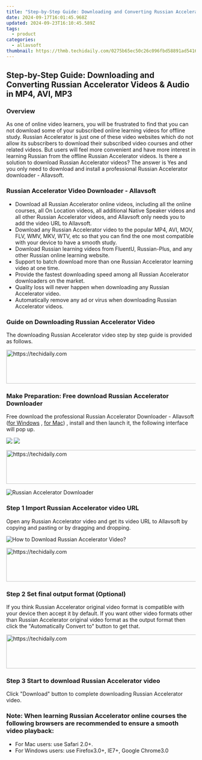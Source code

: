 ```yaml
---
title: "Step-by-Step Guide: Downloading and Converting Russian Accelerator Videos & Audio in MP4, AVI, MP3"
date: 2024-09-17T16:01:45.968Z
updated: 2024-09-23T16:10:45.589Z
tags:
  - product
categories:
  - allavsoft
thumbnail: https://thmb.techidaily.com/0275b65ec50c26c096fbd58891ad5416742f7595ba3ecd2f30cf7442df5bd214.png
---
```


## Step-by-Step Guide: Downloading and Converting Russian Accelerator Videos & Audio in MP4, AVI, MP3

### Overview

As one of online video learners, you will be frustrated to find that you can not download some of your subscribed online learning videos for offline study. Russian Accelerator is just one of these video websites which do not allow its subscribers to download their subscribed video courses and other related videos. But users will feel more convenient and have more interest in learning Russian from the offline Russian Accelerator videos. Is there a solution to download Russian Accelerator videos? The answer is Yes and you only need to download and install a professional Russian Accelerator downloader - Allavsoft.

### Russian Accelerator Video Downloader - Allavsoft

* Download all Russian Accelerator online videos, including all the online courses, all On Location videos, all additional Native Speaker videos and all other Russian Accelerator videos, and Allavsoft only needs you to add the video URL to Allavsoft.
* Download any Russian Accelerator video to the popular MP4, AVI, MOV, FLV, WMV, MKV, WTV, etc so that you can find the one most compatible with your device to have a smooth study.
* Download Russian learning videos from FluentU, Russian-Plus, and any other Russian online learning website.
* Support to batch download more than one Russian Accelerator learning video at one time.
* Provide the fastest downloading speed among all Russian Accelerator downloaders on the market.
* Quality loss will never happen when downloading any Russian Accelerator video.
* Automatically remove any ad or virus when downloading Russian Accelerator videos.

### Guide on Downloading Russian Accelerator Video

The downloading Russian Accelerator video step by step guide is provided as follows.

<!-- affiliate ads begin -->
<a href="https://appsumo.8odi.net/c/5597632/2100534/7443" target="_top" id="2100534">
  <img src="//a.impactradius-go.com/display-ad/7443-2100534" border="0" alt="https://techidaily.com" width="728" height="90"/>
</a>
<img height="0" width="0" src="https://appsumo.8odi.net/i/5597632/2100534/7443" style="position:absolute;visibility:hidden;" border="0" />
<!-- affiliate ads end -->

### Make Preparation: Free download Russian Accelerator Downloader

Free download the professional Russian Accelerator Downloader - Allavsoft ([for Windows](https://tools.techidaily.com/allavsoft/products/) , [for Mac](https://tools.techidaily.com/allavsoft/products/)) , install and then launch it, the following interface will pop up.

[![](https://www.allavsoft.com/how-to/../images/how-to/free-download-win.jpg)](https://tools.techidaily.com/allavsoft/products/) [![](https://www.allavsoft.com/how-to/../images/how-to/free-download-mac.jpg)](https://tools.techidaily.com/allavsoft/products/)

<!-- affiliate ads begin -->
<a href="https://dhgate.sjv.io/c/5597632/1172027/12108" target="_top" id="1172027">
  <img src="//a.impactradius-go.com/display-ad/12108-1172027" border="0" alt="https://techidaily.com" width="728" height="90"/>
</a>
<img height="0" width="0" src="https://dhgate.sjv.io/i/5597632/1172027/12108" style="position:absolute;visibility:hidden;" border="0" />
<!-- affiliate ads end -->

![Russian Accelerator Downloader](https://www.allavsoft.com/how-to/../images/allavsoft/screen-shot-600.jpg)

### Step 1 Import Russian Accelerator video URL

Open any Russian Accelerator video and get its video URL to Allavsoft by copying and pasting or by dragging and dropping.

![How to Download Russian Accelerator Video?](https://www.allavsoft.com/how-to/../images/how-to/download-rtmp-video/download-rtmp-video.jpg)

<!-- affiliate ads begin -->
<a href="https://versadesk.pxf.io/c/5597632/1815679/21290" target="_top" id="1815679">
  <img src="//a.impactradius-go.com/display-ad/21290-1815679" border="0" alt="https://techidaily.com" width="728" height="90"/>
</a>
<img height="0" width="0" src="https://versadesk.pxf.io/i/5597632/1815679/21290" style="position:absolute;visibility:hidden;" border="0" />
<!-- affiliate ads end -->

### Step 2 Set final output format (Optional)

If you think Russian Accelerator original video format is compatible with your device then accept it by default. If you want other video formats other than Russian Accelerator original video format as the output format then click the "Automatically Convert to" button to get that.

<!-- affiliate ads begin -->
<a href="https://appsumo.8odi.net/c/5597632/2068407/7443" target="_top" id="2068407">
  <img src="//a.impactradius-go.com/display-ad/7443-2068407" border="0" alt="https://techidaily.com" width="728" height="90"/>
</a>
<img height="0" width="0" src="https://appsumo.8odi.net/i/5597632/2068407/7443" style="position:absolute;visibility:hidden;" border="0" />
<!-- affiliate ads end -->

### Step 3 Start to download Russian Accelerator video

Click "Download" button to complete downloading Russian Accelerator video.

### Note: When learning Russian Accelerator online courses the following browsers are recommended to ensure a smooth video playback:

* For Mac users: use Safari 2.0+.
* For Windows users: use Firefox3.0+, IE7+, Google Chrome3.0

<ins class="adsbygoogle"
     style="display:block"
     data-ad-format="autorelaxed"
     data-ad-client="ca-pub-7571918770474297"
     data-ad-slot="1223367746"></ins>

<ins class="adsbygoogle"
     style="display:block"
     data-ad-client="ca-pub-7571918770474297"
     data-ad-slot="8358498916"
     data-ad-format="auto"
     data-full-width-responsive="true"></ins>



